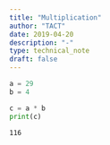 ```yaml
---
title: "Multiplication"
author: "TACT"
date: 2019-04-20
description: "-"
type: technical_note
draft: false
---
```


```python
a = 29
b = 4
```


```python
c = a * b
print(c)
```

    116



```python

```


```python

```

